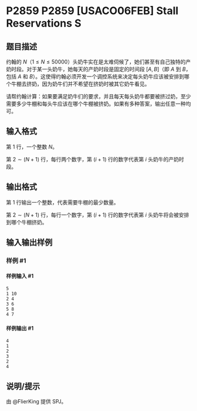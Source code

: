 # P2859 P2859 [USACO06FEB] Stall Reservations S

## 题目描述

约翰的 $N$（$1\leq N\leq 50000$）头奶牛实在是太难伺候了，她们甚至有自己独特的产奶时段。对于某一头奶牛，她每天的产奶时段是固定的时间段 $[A,B]$（即 $A$ 到 $B$，包括 $A$ 和 $B$）。这使得约翰必须开发一个调控系统来决定每头奶牛应该被安排到哪个牛棚去挤奶，因为奶牛们并不希望在挤奶时被其它奶牛看见。

请帮约翰计算：如果要满足奶牛们的要求，并且每天每头奶牛都要被挤过奶，至少需要多少牛棚和每头牛应该在哪个牛棚被挤奶。如果有多种答案，输出任意一种均可。

## 输入格式

第 $1$ 行，一个整数 $N$。

第 $2\sim (N+1)$ 行，每行两个数字，第 $(i+1)$ 行的数字代表第 $i$ 头奶牛的产奶时段。

## 输出格式

第 $1$ 行输出一个整数，代表需要牛棚的最少数量。

第 $2\sim (N+1)$ 行，每行一个数字，第 $(i+1)$ 行的数字代表第 $i$ 头奶牛将会被安排到哪个牛棚挤奶。

## 输入输出样例

### 样例 #1

#### 样例输入 #1

```
5
1 10
2 4
3 6
5 8
4 7
```

#### 样例输出 #1

```
4
1
2
3
2
4
```

## 说明/提示

由 @FlierKing 提供 SPJ。
